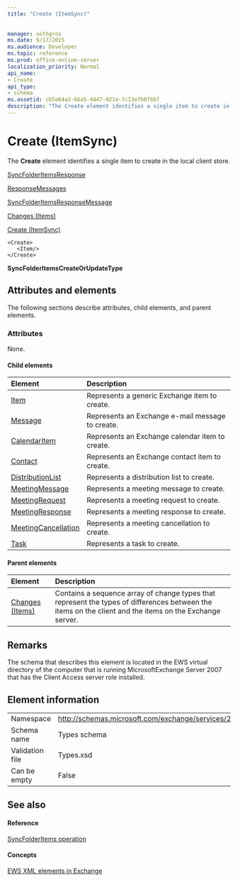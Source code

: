 ```yaml
---
title: "Create (ItemSync)"
 
 
manager: sethgros
ms.date: 9/17/2015
ms.audience: Developer
ms.topic: reference
ms.prod: office-online-server
localization_priority: Normal
api_name:
- Create
api_type:
- schema
ms.assetid: cb5e64a2-66a5-4447-921e-7c13efb8f6bf
description: "The Create element identifies a single item to create in the local client store."
---
```


# Create (ItemSync)

The **Create** element identifies a single item to create in the local client store. 
  
[SyncFolderItemsResponse](syncfolderitemsresponse.md)
  
[ResponseMessages](responsemessages.md)
  
[SyncFolderItemsResponseMessage](syncfolderitemsresponsemessage.md)
  
[Changes (Items)](changes-items.md)
  
[Create (ItemSync)](create-itemsync.md)
  
```
<Create>
   <Item/>
</Create>
```

 **SyncFolderItemsCreateOrUpdateType**
## Attributes and elements

The following sections describe attributes, child elements, and parent elements.
  
### Attributes

None.
  
#### Child elements

|**Element**|**Description**|
|:-----|:-----|
|[Item](item.md) <br/> |Represents a generic Exchange item to create.  <br/> |
|[Message](message-ex15websvcsotherref.md) <br/> |Represents an Exchange e-mail message to create.  <br/> |
|[CalendarItem](calendaritem.md) <br/> |Represents an Exchange calendar item to create.  <br/> |
|[Contact](contact.md) <br/> |Represents an Exchange contact item to create.  <br/> |
|[DistributionList](distributionlist.md) <br/> |Represents a distribution list to create.  <br/> |
|[MeetingMessage](meetingmessage.md) <br/> |Represents a meeting message to create.  <br/> |
|[MeetingRequest](meetingrequest.md) <br/> |Represents a meeting request to create.  <br/> |
|[MeetingResponse](meetingresponse.md) <br/> |Represents a meeting response to create.  <br/> |
|[MeetingCancellation](meetingcancellation.md) <br/> |Represents a meeting cancellation to create.  <br/> |
|[Task](task.md) <br/> |Represents a task to create.  <br/> |
   
#### Parent elements

|**Element**|**Description**|
|:-----|:-----|
|[Changes (Items)](changes-items.md) <br/> |Contains a sequence array of change types that represent the types of differences between the items on the client and the items on the Exchange server.  <br/> |
   
## Remarks

The schema that describes this element is located in the EWS virtual directory of the computer that is running MicrosoftExchange Server 2007 that has the Client Access server role installed.
  
## Element information

|||
|:-----|:-----|
|Namespace  <br/> |http://schemas.microsoft.com/exchange/services/2006/types  <br/> |
|Schema name  <br/> |Types schema  <br/> |
|Validation file  <br/> |Types.xsd  <br/> |
|Can be empty  <br/> |False  <br/> |
   
## See also

#### Reference

[SyncFolderItems operation](syncfolderitems-operation.md)
#### Concepts

[EWS XML elements in Exchange](ews-xml-elements-in-exchange.md)

